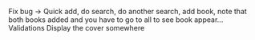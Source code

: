 Fix bug -> Quick add, do search, do another search, add book, note that both books added and you have to go to all to see book appear...
Validations
Display the cover somewhere